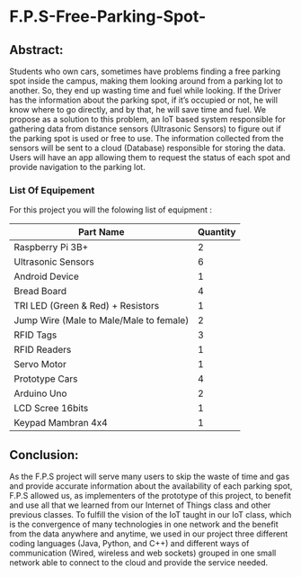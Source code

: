 # F.P.S-Free-Parking-Spot-

## Abstract: 

Students who own cars, sometimes have problems finding a free parking spot inside the campus, making them looking around from a parking lot to another. So, they end up wasting time and fuel while looking. If the Driver has the information about the parking spot, if it’s occupied or not, he will know where to go directly, and by that, he will save time and fuel. 
We propose as a solution to this problem, an IoT based system responsible for gathering data from distance sensors (Ultrasonic Sensors) to figure out if the parking spot is used or free to use.  The information collected from the sensors will be sent to a cloud (Database) responsible for storing the data. Users will have an app allowing them to request the status of each spot and provide navigation to the parking lot.

### List Of Equipement 

For this project you will the folowing list of equipment :


Part Name	                             |    Quantity
-------------------------------------- | ------------- 
Raspberry Pi 3B+	                     |        2                             
Ultrasonic Sensors	                   |        6                            
Android Device	                       |        1
Bread Board	                           |        4
TRI LED (Green & Red) + Resistors	     |        1
Jump Wire (Male to Male/Male to female)|	      2
RFID Tags	                             |        3
RFID Readers	                         |        1
Servo Motor	                           |        1
Prototype Cars	                       |        4
Arduino Uno	                           |        2
LCD Scree 16bits	                     |        1
Keypad Mambran 4x4	                   |        1



## Conclusion:

As the F.P.S project will serve many users to skip the waste of time and gas and provide accurate information about the availability of each parking spot, F.P.S allowed us, as implementers of the prototype of this project, to benefit and use all that we learned from our Internet of Things class and other previous classes.
To fulfill the vision of the IoT taught in our IoT class, which is the convergence of many technologies in one network and the benefit from the data anywhere and anytime, we used in our project three different coding languages (Java, Python, and C++) and different ways of communication (Wired, wireless and web sockets) grouped in one small network able to connect to the cloud and provide the service needed.
